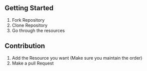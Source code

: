 ## Getting Started

1. Fork Repository
2. Clone Repository
3. Go through the resources 

## Contribution
1. Add the Resource you want (Make sure you maintain the order)
2. Make a pull Request